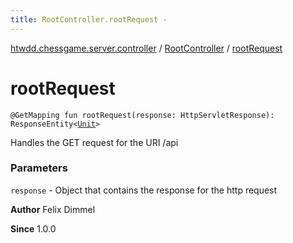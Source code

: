 ```yaml
---
title: RootController.rootRequest - 
---
```


[htwdd.chessgame.server.controller](../index.html) / [RootController](index.html) / [rootRequest](./root-request.html)

# rootRequest

`@GetMapping fun rootRequest(response: HttpServletResponse): ResponseEntity<`[`Unit`](https://kotlinlang.org/api/latest/jvm/stdlib/kotlin/-unit/index.html)`>`

Handles the GET request for the URI /api

### Parameters

`response` - Object that contains the response for the http request

**Author**
Felix Dimmel

**Since**
1.0.0

